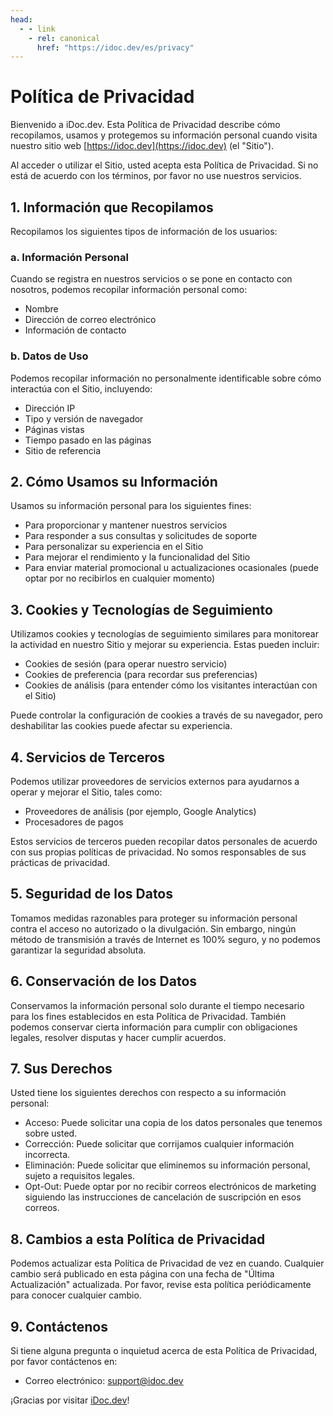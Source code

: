 ```yaml
---
head:
  - - link
    - rel: canonical
      href: "https://idoc.dev/es/privacy"
---
```

# Política de Privacidad

Bienvenido a iDoc.dev. Esta Política de Privacidad describe cómo recopilamos, usamos y protegemos su información personal cuando visita nuestro sitio web [https://idoc.dev](https://idoc.dev) (el "Sitio").

Al acceder o utilizar el Sitio, usted acepta esta Política de Privacidad. Si no está de acuerdo con los términos, por favor no use nuestros servicios.

## 1. Información que Recopilamos

Recopilamos los siguientes tipos de información de los usuarios:

### a. Información Personal
Cuando se registra en nuestros servicios o se pone en contacto con nosotros, podemos recopilar información personal como:
- Nombre
- Dirección de correo electrónico
- Información de contacto

### b. Datos de Uso
Podemos recopilar información no personalmente identificable sobre cómo interactúa con el Sitio, incluyendo:
- Dirección IP
- Tipo y versión de navegador
- Páginas vistas
- Tiempo pasado en las páginas
- Sitio de referencia

## 2. Cómo Usamos su Información

Usamos su información personal para los siguientes fines:
- Para proporcionar y mantener nuestros servicios
- Para responder a sus consultas y solicitudes de soporte
- Para personalizar su experiencia en el Sitio
- Para mejorar el rendimiento y la funcionalidad del Sitio
- Para enviar material promocional u actualizaciones ocasionales (puede optar por no recibirlos en cualquier momento)

## 3. Cookies y Tecnologías de Seguimiento

Utilizamos cookies y tecnologías de seguimiento similares para monitorear la actividad en nuestro Sitio y mejorar su experiencia. Estas pueden incluir:
- Cookies de sesión (para operar nuestro servicio)
- Cookies de preferencia (para recordar sus preferencias)
- Cookies de análisis (para entender cómo los visitantes interactúan con el Sitio)

Puede controlar la configuración de cookies a través de su navegador, pero deshabilitar las cookies puede afectar su experiencia.

## 4. Servicios de Terceros

Podemos utilizar proveedores de servicios externos para ayudarnos a operar y mejorar el Sitio, tales como:
- Proveedores de análisis (por ejemplo, Google Analytics)
- Procesadores de pagos

Estos servicios de terceros pueden recopilar datos personales de acuerdo con sus propias políticas de privacidad. No somos responsables de sus prácticas de privacidad.

## 5. Seguridad de los Datos

Tomamos medidas razonables para proteger su información personal contra el acceso no autorizado o la divulgación. Sin embargo, ningún método de transmisión a través de Internet es 100% seguro, y no podemos garantizar la seguridad absoluta.

## 6. Conservación de los Datos

Conservamos la información personal solo durante el tiempo necesario para los fines establecidos en esta Política de Privacidad. También podemos conservar cierta información para cumplir con obligaciones legales, resolver disputas y hacer cumplir acuerdos.

## 7. Sus Derechos

Usted tiene los siguientes derechos con respecto a su información personal:
- Acceso: Puede solicitar una copia de los datos personales que tenemos sobre usted.
- Corrección: Puede solicitar que corrijamos cualquier información incorrecta.
- Eliminación: Puede solicitar que eliminemos su información personal, sujeto a requisitos legales.
- Opt-Out: Puede optar por no recibir correos electrónicos de marketing siguiendo las instrucciones de cancelación de suscripción en esos correos.

## 8. Cambios a esta Política de Privacidad

Podemos actualizar esta Política de Privacidad de vez en cuando. Cualquier cambio será publicado en esta página con una fecha de "Última Actualización" actualizada. Por favor, revise esta política periódicamente para conocer cualquier cambio.

## 9. Contáctenos

Si tiene alguna pregunta o inquietud acerca de esta Política de Privacidad, por favor contáctenos en:
- Correo electrónico: [support@idoc.dev](mailto:support@idoc.dev)

¡Gracias por visitar [iDoc.dev](https://idoc.dev)!
